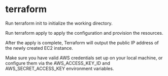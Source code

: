# terraform


Run terraform init to initialize the working directory.

Run terraform apply to apply the configuration and provision the resources.

After the apply is complete, Terraform will output the public IP address of the newly created EC2 instance.

Make sure you have valid AWS credentials set up on your local machine, or configure them via the AWS_ACCESS_KEY_ID and AWS_SECRET_ACCESS_KEY environment variables.
